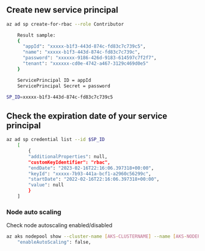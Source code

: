 ## Create new service principal

```bash
az ad sp create-for-rbac --role Contributor

    Result sample: 
    {
      "appId": "xxxxx-b1f3-443d-874c-fd83c7c739c5",
      "name": "xxxxx-b1f3-443d-874c-fd83c7c739c",
      "password": "xxxxxx-9186-426d-9183-614597c7f2f7",
      "tenant": "xxxxxx-cd0e-4742-a467-3129c469d0e5"
    }

    ServicePrincipal ID = appId
    ServicePrincipal Secret = password 

SP_ID=xxxxx-b1f3-443d-874c-fd83c7c739c5
```

## Check the expiration date of your service principal

```bash
az ad sp credential list --id $SP_ID
    [
        {
        "additionalProperties": null,
        "customKeyIdentifier": "rbac",
        "endDate": "2023-02-16T22:16:06.397318+00:00",
        "keyId": "xxxxx-7b93-441a-bcf1-a2960c56299c",
        "startDate": "2022-02-16T22:16:06.397318+00:00",
        "value": null
        }
    ]
```



### Node auto scaling

Check node autoscaling enabled/disabled

```bash
az aks nodepool show --cluster-name [AKS-CLUSTERNAME] --name [AKS-NODEPOOL-NAME] --resource-group [AKS-RG-NAME] | grep enableAutoScaling
    "enableAutoScaling": false,
```